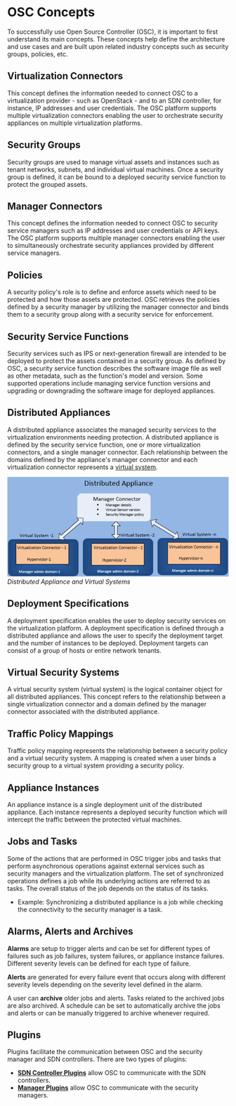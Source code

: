 # OSC Concepts

To successfully use Open Source Controller (OSC), it is important to first understand its main concepts. These concepts help define the architecture and use cases and are built upon related industry concepts such as security groups, policies, etc.  

## Virtualization Connectors
This concept defines the information needed to connect OSC to a virtualization provider - such as OpenStack - and to an SDN controller, for instance, IP addresses and user credentials. The OSC platform supports multiple virtualization connectors enabling the user to orchestrate security appliances on multiple virtualization platforms.  

## Security Groups
Security groups are used to manage virtual assets and instances such as tenant networks, subnets, and individual virtual machines.  Once a security group is defined, it can be bound to a deployed security service function to protect the grouped assets.  

## Manager Connectors
This concept defines the information needed to connect OSC to security service managers such as IP addresses and user credentials or API keys. The OSC platform supports multiple manager connectors enabling the user to simultaneously orchestrate security appliances provided by different service managers.  

## Policies
A security policy's role is to define and enforce assets which need to be protected and how those assets are protected. OSC retrieves the policies defined by a security manager by utilizing the manager connector and binds them to a security group along with a security service for enforcement.  

## Security Service Functions
Security services such as IPS or next-generation firewall are intended to be deployed to protect the assets contained in a security group. As defined by OSC, a security service function describes the software image file as well as other metadata, such as the function's model and version. Some supported operations include managing service function versions and upgrading or downgrading the software image for deployed appliances.  

## Distributed Appliances
A distributed appliance associates the managed security services to the virtualization environments needing protection. A distributed appliance is defined by the security service function, one or more virtualization connectors, and a single manager connector. Each relationship between the domains defined by the appliance's manager connector and each virtualization connector represents a [virtual system](#user-content-virtual-security-systems).  

![Distributed Appliance](images/distributed_appliance.png)  
*Distributed Appliance and Virtual Systems*  

## Deployment Specifications
A deployment specification enables the user to deploy security services on the virtualization platform. A deployment specification is defined through a distributed appliance and allows the user to specify the deployment target and the number of instances to be deployed. Deployment targets can consist of a group of hosts or entire network tenants.  

## Virtual Security Systems
A virtual security system (virtual system) is the logical container object for all distributed appliances. This concept refers to the relationship between a single virtualization connector and a domain defined by the manager connector associated with the distributed appliance.  

## Traffic Policy Mappings
Traffic policy mapping represents the relationship between a security policy and a virtual security system. A mapping is created when a user binds a security group to a virtual system providing a security policy.  

## Appliance Instances
An appliance instance is a single deployment unit of the distributed appliance. Each instance represents a deployed security function which will intercept the traffic between the protected virtual machines.  

## Jobs and Tasks
Some of the actions that are performed in OSC trigger jobs and tasks that perform asynchronous operations against external services such as security managers and the virtualization platform. The set of synchronized operations defines a job while its underlying actions are referred to as tasks. The overall status of the job depends on the status of its tasks.
* Example: Synchronizing a distributed appliance is a job while checking the connectivity to the security manager is a task.  

## Alarms, Alerts and Archives
**Alarms** are setup to trigger alerts and can be set for different types of failures such as job failures, system failures, or appliance instance failures. Different severity levels can be defined for each type of failure.  

**Alerts** are generated for every failure event that occurs along with different severity levels depending on the severity level defined in the alarm.  

A user can **archive** older jobs and alerts. Tasks related to the archived jobs are also archived. A schedule can be set to automatically archive the jobs and alerts or can be manually triggered to archive whenever required.  

## Plugins
Plugins facilitate the communication between OSC and the security manager and SDN controllers. There are two types of plugins:
* **[SDN Controller Plugins](/plugins/sdn_controller_plugin.md)** allow OSC to communicate with the SDN controllers.
* **[Manager Plugins](/plugins/security_mgr_plugin.md)** allow OSC to communicate with the security managers.  

